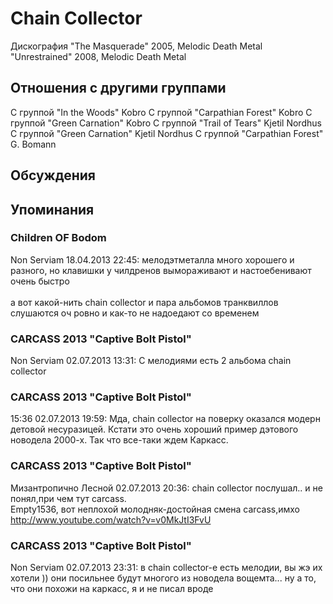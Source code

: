 # Chain Collector

Дискография
"The Masquerade" 2005, Melodic Death Metal
"Unrestrained" 2008, Melodic Death Metal

## Отношения с другими группами

C группой "In the Woods" Kobro
C группой "Carpathian Forest" Kobro
C группой "Green Carnation" Kobro
C группой "Trail of Tears" Kjetil Nordhus
C группой "Green Carnation" Kjetil Nordhus
C группой "Carpathian Forest" G. Bomann

## Обсуждения


## Упоминания

### Children OF Bodom

Non Serviam 18.04.2013 22:45:
мелодэтметалла много хорошего и разного, но клавишки у чилдренов вымораживают и настоебенивают очень быстро<BR><BR>а вот какой-нить chain collector и пара альбомов транквиллов слушаются оч ровно и как-то не надоедают со временем

### CARCASS 2013 &quot;Captive Bolt Pistol&quot;

Non Serviam 02.07.2013 13:31:
С мелодиями есть 2 альбома chain collector

### CARCASS 2013 &quot;Captive Bolt Pistol&quot;

15:36 02.07.2013 19:59:
Мда, chain collector на поверку оказался модерн детовой несуразицей. Кстати это очень хороший пример дэтового новодела 2000-х. Так что все-таки ждем Каркасс.

### CARCASS 2013 &quot;Captive Bolt Pistol&quot;

Мизантропично Лесной 02.07.2013 20:36:
chain collector послушал.. и не понял,при чем тут carcass.<BR>Empty1536, вот неплохой молодняк-достойная смена carcass,имхо <BR><A HREF="http://www.youtube.com/watch?v=v0MkJtI3FvU" TARGET="_blank">http://www.youtube.com/watch?v=v0MkJtI3FvU</A>

### CARCASS 2013 &quot;Captive Bolt Pistol&quot;

Non Serviam 02.07.2013 23:31:
в chain collector-e есть мелодии, вы жэ их хотели )) они посильнее будут многого из новодела вощемта... ну а то, что они похожи на каркасс, я и не писал вроде

